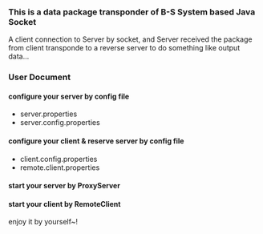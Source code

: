 ### This is a data package transponder of B-S System based Java Socket

A client connection to Server by socket, and Server received the package from client transponde to a
reverse server to do something like output data...

### User Document

#### configure your server by config file 
-  server.properties
-  server.config.properties

#### configure your client & reserve server by config file
- client.config.properties
- remote.client.properties
#### start your server by ProxyServer

#### start your client by RemoteClient

enjoy it by yourself~!


